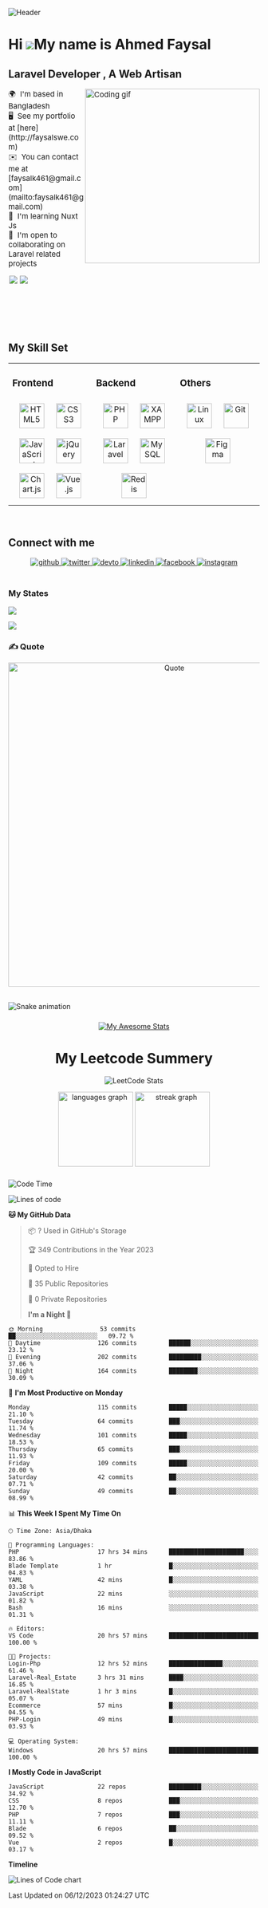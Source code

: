 ![Header](./github-header-image.png)

# Hi ![](https://user-images.githubusercontent.com/18350557/176309783-0785949b-9127-417c-8b55-ab5a4333674e.gif)My name is Ahmed Faysal

## Laravel Developer , A Web Artisan

<p style="font-size:15px;font-weight:400;"> 
<img align="right" width="350" src="./programmer.gif" alt="Coding gif" />
🌍  I'm based in Bangladesh<br>
 🖥️  See my portfolio at [here](http://faysalswe.com)<br>
 ✉️  You can contact me at [faysalk461@gmail.com](mailto:faysalk461@gmail.com)<br>
 🧠  I'm learning Nuxt Js<br>
 🤝  I'm open to collaborating on Laravel related projects<br>
</p>

<div  style="display:flex;  margin:2px;">
<div style="display:flex;  margin-right:5px;"><a margin="2px" href="https://www.github.com/faysal0x1" target="_blank" rel="noreferrer">
  <img src="https://img.shields.io/github/followers/faysal0x1?logo=github&style=for-the-badge&color=0891b2&labelColor=0f172a" />
</a></div>
<div><a href="https://www.twitter.com/faysal0x1" target="_blank" rel="noreferrer">
  <img src="https://img.shields.io/twitter/follow/faysal0x1?logo=twitter&style=for-the-badge&color=0891b2&labelColor=0f172a" />
</a></div>

</div>

<br>
<br>
<br>
<br>
<br>

## My Skill Set

<table><tr><td valign="top" width="33%">

### Frontend

<div align="center">  
<a href="https://en.wikipedia.org/wiki/HTML5" target="_blank"><img style="margin: 10px" src="https://profilinator.rishav.dev/skills-assets/html5-original-wordmark.svg" alt="HTML5" height="50" /></a>  
<a href="https://www.w3schools.com/css/" target="_blank"><img style="margin: 10px" src="https://profilinator.rishav.dev/skills-assets/css3-original-wordmark.svg" alt="CSS3" height="50" /></a>  
<a href="https://www.javascript.com/" target="_blank"><img style="margin: 10px" src="https://profilinator.rishav.dev/skills-assets/javascript-original.svg" alt="JavaScript" height="50" /></a>  
<a href="https://jquery.com/" target="_blank"><img style="margin: 10px" src="https://profilinator.rishav.dev/skills-assets/jquery.png" alt="jQuery" height="50" /></a>  
<a href="https://www.chartjs.org/" target="_blank"><img style="margin: 10px" src="https://profilinator.rishav.dev/skills-assets/logo-title.svg" alt="Chart.js" height="50" /></a>  
<a href="https://vuejs.org/" target="_blank"><img style="margin: 10px" src="https://profilinator.rishav.dev/skills-assets/vuejs-original-wordmark.svg" alt="Vue.js" height="50" /></a>  
</div>

</td><td valign="top" width="33%">

### Backend

<div align="center">  
<a href="https://www.php.net/" target="_blank"><img style="margin: 10px" src="https://profilinator.rishav.dev/skills-assets/php-original.svg" alt="PHP" height="50" /></a>  
<a href="https://www.apachefriends.org/" target="_blank"><img style="margin: 10px" src="https://profilinator.rishav.dev/skills-assets/xampp.png" alt="XAMPP" height="50" /></a>  
<a href="https://laravel.com/" target="_blank"><img style="margin: 10px" src="https://profilinator.rishav.dev/skills-assets/laravel-plain-wordmark.svg" alt="Laravel" height="50" /></a>  
<a href="https://www.mysql.com/" target="_blank"><img style="margin: 10px" src="https://profilinator.rishav.dev/skills-assets/mysql-original-wordmark.svg" alt="MySQL" height="50" /></a>  
<a href="https://redis.io/" target="_blank"><img style="margin: 10px" src="https://profilinator.rishav.dev/skills-assets/redis-original-wordmark.svg" alt="Redis" height="50" /></a>  
</div>

</td><td valign="top" width="33%">

### Others

<div align="center">  
<a href="https://www.linux.org/" target="_blank"><img style="margin: 10px" src="https://profilinator.rishav.dev/skills-assets/linux-original.svg" alt="Linux" height="50" /></a>  
<a href="https://github.com/" target="_blank"><img style="margin: 10px" src="https://profilinator.rishav.dev/skills-assets/git-scm-icon.svg" alt="Git" height="50" /></a>  
<a href="https://www.figma.com/" target="_blank"><img style="margin: 10px" src="https://profilinator.rishav.dev/skills-assets/figma-icon.svg" alt="Figma" height="50" /></a>  
</div>

</td></tr></table>

<br/>

## Connect with me

<div align="center">
<a href="https://github.com/faysal0x1" target="_blank">
<img src=https://img.shields.io/badge/github-%2324292e.svg?&style=for-the-badge&logo=github&logoColor=white alt=github style="margin-bottom: 5px;" />
</a>
<a href="https://twitter.com/faysal0x1" target="_blank">
<img src=https://img.shields.io/badge/twitter-%2300acee.svg?&style=for-the-badge&logo=twitter&logoColor=white alt=twitter style="margin-bottom: 5px;" />
</a>
<a href="https://dev.to/faysal0x1" target="_blank">
<img src=https://img.shields.io/badge/dev.to-%2308090A.svg?&style=for-the-badge&logo=dev.to&logoColor=white alt=devto style="margin-bottom: 5px;" />
</a>
<a href="https://linkedin.com/in/faysal0x1" target="_blank">
<img src=https://img.shields.io/badge/linkedin-%231E77B5.svg?&style=for-the-badge&logo=linkedin&logoColor=white alt=linkedin style="margin-bottom: 5px;" />
</a>
<a href="https://www.facebook.com/faysal0x2" target="_blank">
<img src=https://img.shields.io/badge/facebook-%232E87FB.svg?&style=for-the-badge&logo=facebook&logoColor=white alt=facebook style="margin-bottom: 5px;" />
</a>
<a href="https://instagram.com/faysal0x1" target="_blank">
<img src=https://img.shields.io/badge/instagram-%23000000.svg?&style=for-the-badge&logo=instagram&logoColor=white alt=instagram style="margin-bottom: 5px;" />
</a>  
</div>  


<br/>

### My States

<p align="left"> 
<img src="./profile-3d-contrib/profile-night-view.svg">
</p>
<p align="left"> 
<img src="./wrapped_faysal0x1.png">
</p>

<!-- ## 🏆GitHub Trophies
![](https://github-trophies.vercel.app/?username=faysal0x1&theme=radical&no-frame=false&no-bg=false&margin-w=4) -->

<!-- ### Badges

<b> <h1>My GitHub Stats</h1></b>

<div align="center"><a  href="http://www.github.com/faysal0x1"><img src="https://github-readme-stats.vercel.app/api?username=faysal0x1&show_icons=true&hide=&count_private=true&title_color=ffffff&text_color=ffffff&icon_color=0891b2&bg_color=0f172a&hide_border=true&show_icons=true" alt="faysal0x1's GitHub stats" /></a>

<a href="http://www.github.com/faysal0x1"><img src="https://github-readme-streak-stats.herokuapp.com/?user=faysal0x1&stroke=ffffff&background=0f172a&ring=ffffff&fire=ffffff&currStreakNum=ffffff&currStreakLabel=ffffff&sideNums=ffffff&sideLabels=ffffff&dates=ffffff&hide_border=true" /></a></div> -->

### ✍️ Quote

<p align="center">
  <img src="https://quotes-github-readme.vercel.app/api?type=horizontal&theme=radical" alt="Quote" width="650px">
</p>

<br clear="both">

<img align="center" src="https://raw.githubusercontent.com/faysal0x1/faysal0x1/output/snake.svg" alt="Snake animation" />

###

<div align="center">

[![My Awesome Stats ](https://awesome-github-stats.azurewebsites.net/user-stats/faysal0x1?cardType=github&theme=github-dark&preferLogin=false)](https://git.io/awesome-stats-card)

<h1>My Leetcode Summery</h1>

![LeetCode Stats](https://leetcard.jacoblin.cool/faysal0x1?theme=dark&font=Noto%20Sans%20Pau%20Cin%20Hau&ext=activity)

</div>

<div align="center">


  <img src="https://github-readme-stats.vercel.app/api/top-langs?username=faysal0x1&locale=en&hide_title=false&layout=compact&card_width=320&langs_count=5&theme=dracula&hide_border=false&order=2" height="150" alt="languages graph"  />
  <img src="https://streak-stats.demolab.com?user=faysal0x1&locale=en&mode=daily&theme=dracula&hide_border=false&border_radius=5&order=3" height="150" alt="streak graph"  />
</div>

###

<!--START_SECTION:waka-->

![Code Time](http://img.shields.io/badge/Code%20Time-555%20hrs%2042%20mins-blue)

![Lines of code](https://img.shields.io/badge/From%20Hello%20World%20I%27ve%20Written-11.4%20million%20lines%20of%20code-blue)

**🐱 My GitHub Data**

> 📦 ? Used in GitHub's Storage
>
> 🏆 349 Contributions in the Year 2023
>
> 💼 Opted to Hire
>
> 📜 35 Public Repositories
>
> 🔑 0 Private Repositories
>
> **I'm a Night 🦉**

```text
🌞 Morning                53 commits          ██░░░░░░░░░░░░░░░░░░░░░░░   09.72 %
🌆 Daytime                126 commits         ██████░░░░░░░░░░░░░░░░░░░   23.12 %
🌃 Evening                202 commits         █████████░░░░░░░░░░░░░░░░   37.06 %
🌙 Night                  164 commits         ████████░░░░░░░░░░░░░░░░░   30.09 %
```

📅 **I'm Most Productive on Monday**

```text
Monday                   115 commits         █████░░░░░░░░░░░░░░░░░░░░   21.10 %
Tuesday                  64 commits          ███░░░░░░░░░░░░░░░░░░░░░░   11.74 %
Wednesday                101 commits         █████░░░░░░░░░░░░░░░░░░░░   18.53 %
Thursday                 65 commits          ███░░░░░░░░░░░░░░░░░░░░░░   11.93 %
Friday                   109 commits         █████░░░░░░░░░░░░░░░░░░░░   20.00 %
Saturday                 42 commits          ██░░░░░░░░░░░░░░░░░░░░░░░   07.71 %
Sunday                   49 commits          ██░░░░░░░░░░░░░░░░░░░░░░░   08.99 %
```

📊 **This Week I Spent My Time On**

```text
🕑︎ Time Zone: Asia/Dhaka

💬 Programming Languages:
PHP                      17 hrs 34 mins      █████████████████████░░░░   83.86 %
Blade Template           1 hr                █░░░░░░░░░░░░░░░░░░░░░░░░   04.83 %
YAML                     42 mins             █░░░░░░░░░░░░░░░░░░░░░░░░   03.38 %
JavaScript               22 mins             ░░░░░░░░░░░░░░░░░░░░░░░░░   01.82 %
Bash                     16 mins             ░░░░░░░░░░░░░░░░░░░░░░░░░   01.31 %

🔥 Editors:
VS Code                  20 hrs 57 mins      █████████████████████████   100.00 %

🐱‍💻 Projects:
Login-Php                12 hrs 52 mins      ███████████████░░░░░░░░░░   61.46 %
Laravel-Real_Estate      3 hrs 31 mins       ████░░░░░░░░░░░░░░░░░░░░░   16.85 %
Laravel-RealState        1 hr 3 mins         █░░░░░░░░░░░░░░░░░░░░░░░░   05.07 %
Ecommerce                57 mins             █░░░░░░░░░░░░░░░░░░░░░░░░   04.55 %
PHP-Login                49 mins             █░░░░░░░░░░░░░░░░░░░░░░░░   03.93 %

💻 Operating System:
Windows                  20 hrs 57 mins      █████████████████████████   100.00 %
```

**I Mostly Code in JavaScript**

```text
JavaScript               22 repos            █████████░░░░░░░░░░░░░░░░   34.92 %
CSS                      8 repos             ███░░░░░░░░░░░░░░░░░░░░░░   12.70 %
PHP                      7 repos             ███░░░░░░░░░░░░░░░░░░░░░░   11.11 %
Blade                    6 repos             ██░░░░░░░░░░░░░░░░░░░░░░░   09.52 %
Vue                      2 repos             █░░░░░░░░░░░░░░░░░░░░░░░░   03.17 %
```

**Timeline**

![Lines of Code chart](https://raw.githubusercontent.com/faysal0x1/faysal0x1/main/assets/bar_graph.png)

Last Updated on 06/12/2023 01:24:27 UTC

<!--END_SECTION:waka-->
